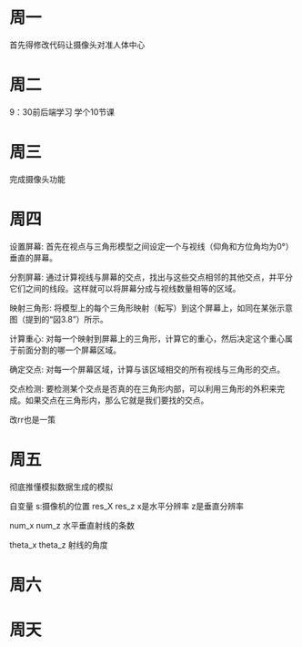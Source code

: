 # 周一

首先得修改代码让摄像头对准人体中心


# 周二

9：30前后端学习
学个10节课

# 周三

完成摄像头功能

# 周四


设置屏幕: 首先在视点与三角形模型之间设定一个与视线（仰角和方位角均为0°）垂直的屏幕。

分割屏幕: 通过计算视线与屏幕的交点，找出与这些交点相邻的其他交点，并平分它们之间的线段。这样就可以将屏幕分成与视线数量相等的区域。

映射三角形: 将模型上的每个三角形映射（転写）到这个屏幕上，如同在某张示意图（提到的“図3.8”）所示。

计算重心: 对每一个映射到屏幕上的三角形，计算它的重心，然后决定这个重心属于前面分割的哪一个屏幕区域。

确定交点: 对每一个屏幕区域，计算与该区域相交的所有视线与三角形的交点。

交点检测: 要检测某个交点是否真的在三角形内部，可以利用三角形的外积来完成。如果交点在三角形内，那么它就是我们要找的交点。


改rr也是一策

# 周五

彻底推懂模拟数据生成的模拟


自变量
s:摄像机的位置
res_X res_z  x是水平分辨率 z是垂直分辨率

num_x num_z  水平垂直射线的条数

theta_x  theta_z  射线的角度







# 周六

# 周天